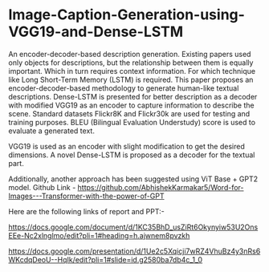 # Image-Caption-Generation-using-VGG19-and-Dense-LSTM

An encoder-decoder-based description generation. Existing papers used only objects
for descriptions, but the relationship between them is equally important. Which in turn requires
context information. For which technique like Long Short-Term Memory (LSTM) is required. This
paper proposes an encoder-decoder-based methodology to generate human-like textual descriptions.
Dense-LSTM is presented for better description as a decoder with modified VGG19 as an encoder
to capture information to describe the scene. Standard datasets Flickr8K and Flickr30k are used for
testing and training purposes. BLEU (Bilingual Evaluation Understudy) score is used to evaluate
a generated text.

VGG19 is used as an encoder with slight modification to
get the desired dimensions. A novel Dense-LSTM is proposed as a decoder for the textual
part.


Additionally, another approach has been suggested using ViT Base + GPT2 model.
Github Link - https://github.com/AbhishekKarmakar5/Word-for-Images---Transformer-with-the-power-of-GPT

Here are the following links of report and PPT:-

https://docs.google.com/document/d/1KC35BhD_usZiRt6Okynyiw53U2OnsEEe-Nc2xlnglmo/edit?pli=1#heading=h.ajwnem8pvzkh

https://docs.google.com/presentation/d/1Ue2c5Xqicji7wRZ4VhuBz4y3nRs6WKcdqDeoU--HqIk/edit?pli=1#slide=id.g2580ba7db4c_1_0
